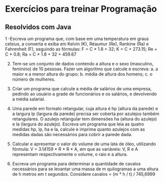 # Exercícios para treinar Programação
## Resolvidos com Java

 1 -Escreva um programa que, com base em uma temperatura em graus celsius, a converta e exiba em Kelvin (K), Réaumur (Re), Rankine (Ra) e Fahrenheit (F), seguindo as fórmulas: F = C * 1.8 + 32; K = C + 273.15; Re = C * 0.8; Ra = C * 1.8 + 32 + 459.67

 2. Tem-se um conjunto de dados contendo a altura e o sexo (masculino, feminino) de 10 pessoas. Fazer um algoritmo que calcule e escreva:
a. a maior e a menor altura do grupo;
b. média de altura dos homens;
c. o número de mulheres.


3. Criar um programa que calcule a média de salários de uma empresa, pedindo ao usuário a grade de funcionários e os salários, e devolvendo a média salarial.

4. Uma parede em formato retangular, cuja altura é hp (altura da parede) e a largura lp (largura da parede) precisa ser coberta por azulejos também retangulares. O azulejo retangular tem dimensões ha (altura do azulejo) e la (largura do azulejo). Escreva um programa que leia as quatro medidas hp, lp, ha e la, calcule e imprima quanto azulejos com as medidas dadas são necessários para cobrir a parede dada.

5. Calcular e apresentar o valor do volume de uma lata de óleo, utilizando fórmula: V = 3.14159 * R * R * A, em que as variáveis: V, R e A representam respectivamente o volume, o raio e a altura.


6. Escreva um programa para determinar a quantidade de cavalos necessários para se levantar uma massa de m quilogramas a uma altura de h metros em t segundos. Considere cavalos = (m * h / t) / 745,6999




